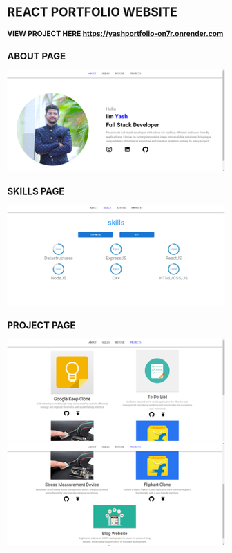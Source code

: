 # REACT PORTFOLIO WEBSITE

### VIEW PROJECT HERE https://yashportfolio-on7r.onrender.com
## ABOUT PAGE
![about page](images/PortAbout.png)
## SKILLS PAGE 
![about page](images/PortSkills.png)
## PROJECT PAGE
![about page](images/PortProject.png)
![about page](images/PortProject1.png)